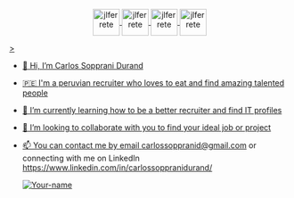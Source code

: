 <p align="center">

 <a href="https://www.instagram.com/carlossopprani/" target="blank">

  <img align="center" src="https://cdn.jsdelivr.net/npm/simple-icons@3.0.1/icons/instagram.svg" alt="jlferrete" height="48px" width="48px" />

 </a>

 <a href="https://www.linkedin.com/in/carlossoppranidurand/" target="blank">

  <img align="center" src="https://cdn.jsdelivr.net/npm/simple-icons@3.0.1/icons/linkedin.svg" alt="jlferrete" height="48px" width="48px" />

 </a>

 <a href="https://www.facebook.com/carlos.soppranidurand" target="blank">

  <img align="center" src="https://cdn.jsdelivr.net/npm/simple-icons@3.0.1/icons/facebook.svg" alt="jlferrete" height="48px" width="48px" />

 </a>
  <a href="https://github.com/cxrlos99" target="blank">

  <img align="center" src="https://cdn.jsdelivr.net/npm/simple-icons@3.0.1/icons/github.svg" alt="jlferrete" height="48px" width="48px" />

</p>>
 
  
 
  
- 👋 Hi, I’m Carlos Sopprani Durand
- 🇵🇪 I'm a peruvian recruiter who loves to eat and find amazing talented people
- 🌱 I’m currently learning how to be a better recruiter and find IT profiles
- 💞️ I’m looking to collaborate with you to find your ideal job or project
- 📫 You can contact me by email carlossoppranid@gmail.com or connecting with me on LinkedIn https://www.linkedin.com/in/carlossoppranidurand/



 
  
  
  
  


  
  [![Your-name](https://cdn.pixabay.com/photo/2017/06/16/07/26/under-construction-2408062_960_720.png "We're working on our new Github profile. Stay tuned.")](https://www.linkedin.com/in/carlossoppranidurand/)


  
<!---
cxrlos99/cxrlos99 is a ✨ special ✨ repository because its `README.md` (this file) appears on your GitHub profile.
You can click the Preview link to take a look at your changes.
--->
